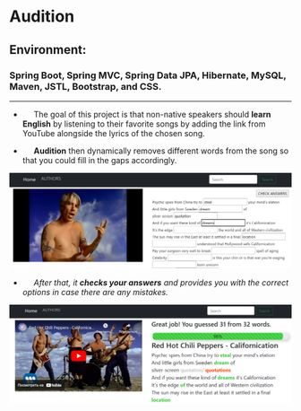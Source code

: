# Audition
## Environment:
### Spring Boot, Spring MVC, Spring Data JPA, Hibernate, MySQL, Maven, JSTL, Bootstrap, and CSS.

___

+ &nbsp;&nbsp;&nbsp;&nbsp;&nbsp;The goal of this project is that non-native speakers should <b>learn English</b> by listening to their favorite songs by adding the link from YouTube alongside the lyrics of the chosen song.

+ &nbsp;&nbsp;&nbsp;&nbsp;&nbsp;<b>Audition</b> then dynamically removes different words from the song so that you could fill in the gaps accordingly. 

![Image1](images/Audition%201.png)

+ *&nbsp;&nbsp;&nbsp;&nbsp;&nbsp;After that, it <b>checks your answers</b> and provides you with the correct options in case there are any mistakes.*

![Image1](images/Audition%202.png)

